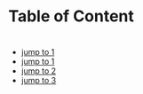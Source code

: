 <!-- git add * && git commit -m "add" && git push -->

# Table of Content


# 


- [jump to 1](./1.md)
- [jump to 1](hidden)
- [jump to 2](./2.md)
- [jump to 3](./block%20chain/3.md)

